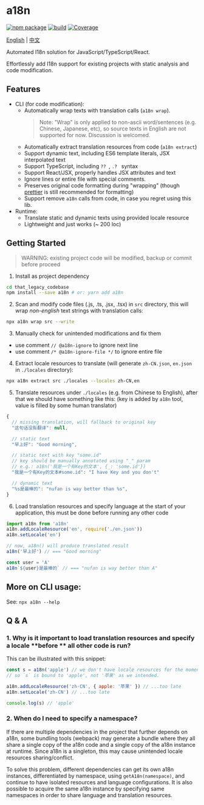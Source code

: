 # a18n

[![npm package](https://img.shields.io/npm/v/a18n.svg)](https://www.npmjs.com/package/a18n) [![build](https://github.com/fallenmax/a18n/workflows/CI/badge.svg)](https://github.com/FallenMax/a18n/actions) [![Coverage](https://img.shields.io/codecov/c/github/fallenmax/a18n)](https://codecov.io/github/fallenmax/a18n)

[English](./README.md) | [中文](./README_zh-cn.md)

Automated I18n solution for JavaScript/TypeScript/React.

Effortlessly add I18n support for existing projects with static analysis and code modification.

## Features

- CLI (for code modification):
  - Automatically wrap texts with translation calls (`a18n wrap`).
    > Note:
    > "Wrap" is only applied to non-ascii word/sentences (e.g. Chinese, Japanese, etc), so source texts in English are not supported for now. Discussion is welcomed.
  - Automatically extract translation resources from code (`a18n extract`)
  - Support dynamic text, including ES6 template literals, JSX interpolated text
  - Support TypeScript, including `?? `, `.? ` syntax
  - Support React/JSX, properly handles JSX attributes and text
  - Ignore lines or entire file with special comments.
  - Preserves original code formatting during "wrapping" (though [prettier](https://github.com/prettier/prettier) is still recommended for formatting)
  - Support remove `a18n` calls from code, in case you regret using this lib.
- Runtime:
  - Translate static and dynamic texts using provided locale resource
  - Lightweight and just works (~ 200 loc)

## Getting Started

> WARNING: existing project code will be modified, backup or commit before proceed

1. Install as project dependency

```sh
cd that_legacy_codebase
npm install --save a18n # or: yarn add a18n
```

2. Scan and modify code files (.js, .ts, .jsx, .tsx) in `src` directory, this will wrap _non-english_ text strings with translation calls:

```sh
npx a18n wrap src --write
```

3. Manually check for unintended modifications and fix them

- use comment `// @a18n-ignore` to ignore next line
- use comment `/* @a18n-ignore-file */` to ignore entire file

4. Extract locale resources to translate (will generate `zh-CN.json`, `en.json` in `./locales` directory):

```sh
npx a18n extract src ./locales --locales zh-CN,en
```

5. Translate resources under `./locales` (e.g. from Chinese to English), after that we should have something like this:
   (key is added by `a18n` tool, value is filled by some human translator)

```js
{
  // missing translation, will fallback to original key
  "这句话没有翻译": null,

  // static text
  "早上好": "Good morning",

  // static text with key "some.id"
  // key should be manually annotated using "_" param
  // e.g.: a18n('我是一个有Key的文本', {_: 'some.id'})
  "我是一个有Key的文本#some.id": "I have Key and you don't"

  // dynamic text
  "%s是最棒的": "nufan is way better than %s",
}
```

6. Load translation resources and specify language at the start of your application, this must be done before running any other code

```js
import a18n from 'a18n'
a18n.addLocaleResource('en', require('./en.json'))
a18n.setLocale('en')

// now, a18n() will produce translated result
a18n('早上好') // === "Good morning"

const user = 'A'
a18n`${user}是最棒的` // === "nufan is way better than A"
```

## More on CLI usage:

See: `npx a18n --help`

## Q & A

### 1. Why is it important to load translation resources and specify a locale **before ** all other code is run?

This can be illustrated with this snippet:

```js
const s = a18n('apple') // we don't have locale resources for the moment
// so `s` is bound to 'apple', not '苹果' as we intended.

a18n.addLocaleResource('zh-CN', { apple: '苹果' }) // ...too late
a18n.setLocale('zh-CN') // ...too late

console.log(s) // 'apple'
```

### 2. When do I need to specify a namespace?

If there are multiple dependencies in the project that further depends on a18n, some bundling tools (webpack) may generate a bundle where they all share a single copy of the a18n code and a single copy of the a18n instance at runtime. Since a18n is a singleton, this may cause unintended locale resources sharing/conflict.

To solve this problem, different dependencies can get its own a18n instances, differentiated by namespace, using `getA18n(namespace)`, and continue to have isolated resources and language configurations. It is also possible to acquire the same a18n instance by specifying same namespaces in order to share language and translation resources.
